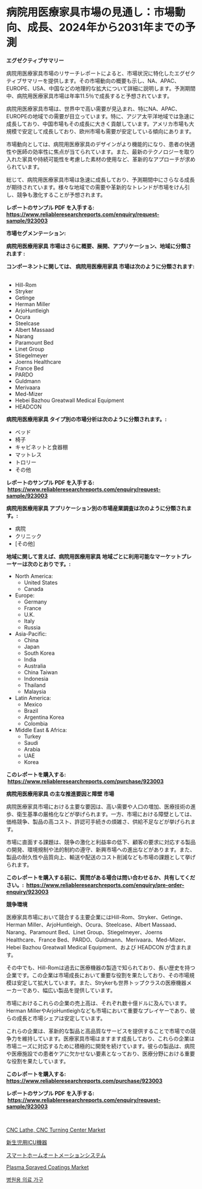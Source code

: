 <p><h1>病院用医療家具市場の見通し：市場動向、成長、2024年から2031年までの予測</h1></p><p><strong>エグゼクティブサマリー</strong></p>
<p><p>病院用医療家具市場のリサーチレポートによると、市場状況に特化したエグゼクティブサマリーを提供します。その市場動向の概要も示し、NA、APAC、EUROPE、USA、中国などの地理的な拡大について詳細に説明します。予測期間中、病院用医療家具市場は年率11.5％で成長すると予想されています。</p><p>病院用医療家具市場は、世界中で高い需要が見込まれ、特にNA、APAC、EUROPEの地域での需要が目立っています。特に、アジア太平洋地域では急速に成長しており、中国市場もその成長に大きく貢献しています。アメリカ市場も大規模で安定して成長しており、欧州市場も需要が安定している傾向にあります。</p><p>市場動向としては、病院用医療家具のデザインがより機能的になり、患者の快適性や医師の効率性に焦点が当てられています。また、最新のテクノロジーを取り入れた家具や持続可能性を考慮した素材の使用など、革新的なアプローチが求められています。</p><p>総じて、病院用医療家具市場は急速に成長しており、予測期間中にさらなる成長が期待されています。様々な地域での需要や革新的なトレンドが市場をけん引し、競争も激化することが予想されます。</p></p>
<p><strong>レポートのサンプル PDF を入手する: <a href="https://www.reliableresearchreports.com/enquiry/request-sample/923003">https://www.reliableresearchreports.com/enquiry/request-sample/923003</a></strong></p>
<p><strong>市場セグメンテーション:</strong></p>
<p><strong> 病院用医療用家具 市場はさらに概要、展開、アプリケーション、地域に分類されます :</strong></p>
<p><strong>コンポーネントに関しては、 病院用医療用家具 市場は次のように分類されます: &nbsp;</strong></p>
<p><ul><li>Hill-Rom</li><li>Stryker</li><li>Getinge</li><li>Herman Miller</li><li>ArjoHuntleigh</li><li>Ocura</li><li>Steelcase</li><li>Albert Massaad</li><li>Narang</li><li>Paramount Bed</li><li>Linet Group</li><li>Stiegelmeyer</li><li>Joerns Healthcare</li><li>France Bed</li><li>PARDO</li><li>Guldmann</li><li>Merivaara</li><li>Med-Mizer</li><li>Hebei Bazhou Greatwall Medical Equipment</li><li>HEADCON</li></ul></p>
<p><strong> 病院用医療用家具 タイプ別の市場分析は次のように分類されます。:</strong></p>
<p><ul><li>ベッド</li><li>椅子</li><li>キャビネットと食器棚</li><li>マットレス</li><li>トロリー</li><li>その他</li></ul></p>
<p><strong>レポートのサンプル PDF を入手する: &nbsp;<a href="https://www.reliableresearchreports.com/enquiry/request-sample/923003">https://www.reliableresearchreports.com/enquiry/request-sample/923003</a></strong></p>
<p><strong> 病院用医療用家具 アプリケーション別の市場産業調査は次のように分類されます。:</strong></p>
<p><ul><li>病院</li><li>クリニック</li><li>[その他]</li></ul></p>
<p><strong>地域に関して言えば、病院用医療用家具 地域ごとに利用可能なマーケットプレーヤーは次のとおりです。:</strong></p>
<p><ul>
    <li>
        North America:
        <ul>
            <li>United States</li>
            <li>Canada</li>
        </ul>
    </li>
    <li>
        Europe:
        <ul>
            <li>Germany</li>
            <li>France</li>
            <li>U.K.</li>
            <li>Italy</li>
            <li>Russia</li>
        </ul>
    </li>
    <li>
        Asia-Pacific:
        <ul>
            <li>China</li>
            <li>Japan</li>
            <li>South Korea</li>
            <li>India</li>
            <li>Australia</li>
            <li>China Taiwan</li>
            <li>Indonesia</li>
            <li>Thailand</li>
            <li>Malaysia</li>
        </ul>
    </li>
    <li>
        Latin America:
        <ul>
            <li>Mexico</li>
            <li>Brazil</li>
            <li>Argentina Korea</li>
            <li>Colombia</li>
        </ul>
    </li>
    <li>
        Middle East & Africa:
        <ul>
            <li>Turkey</li>
            <li>Saudi</li>
            <li>Arabia</li>
            <li>UAE</li>
            <li>Korea</li>
        </ul>
    </li>
    </ul></p>
<p><strong>このレポートを購入する: &nbsp;<a href="https://www.reliableresearchreports.com/purchase/923003">https://www.reliableresearchreports.com/purchase/923003</a></strong></p>
<p><strong>病院用医療用家具 の主な推進要因と障壁 市場</strong></p>
<p><p>病院医療家具市場における主要な要因は、高い需要や人口の増加、医療技術の進歩、衛生基準の厳格化などが挙げられます。一方、市場における障壁としては、価格競争、製品の高コスト、許認可手続きの煩雑さ、供給不足などが挙げられます。</p><p>市場に直面する課題は、競争の激化と利益率の低下、顧客の要求に対応する製品の開発、環境規制や法的制約の遵守、新興市場への進出などがあります。また、製品の耐久性や品質向上、輸送や配送のコスト削減なども市場の課題として挙げられます。</p></p>
<p><strong>このレポートを購入する前に、質問がある場合は問い合わせるか、共有してください。:&nbsp; <a href="https://www.reliableresearchreports.com/enquiry/pre-order-enquiry/923003">https://www.reliableresearchreports.com/enquiry/pre-order-enquiry/923003</a></strong></p>
<p><strong>競争環境</strong></p>
<p><p>医療家具市場において競合する主要企業にはHill-Rom、Stryker、Getinge、Herman Miller、ArjoHuntleigh、Ocura、Steelcase、Albert Massaad、Narang、Paramount Bed、Linet Group、Stiegelmeyer、Joerns Healthcare、France Bed、PARDO、Guldmann、Merivaara、Med-Mizer、Hebei Bazhou Greatwall Medical Equipment、および HEADCON が含まれます。</p><p>その中でも、Hill-Romは過去に医療機器の製造で知られており、長い歴史を持つ企業です。この企業は市場成長において重要な役割を果たしており、その市場規模は安定して拡大しています。また、Strykerも世界トップクラスの医療機器メーカーであり、幅広い製品を提供しています。</p><p>市場におけるこれらの企業の売上高は、それぞれ数十億ドルに及んでいます。Herman MillerやArjoHuntleighなども市場において重要なプレイヤーであり、彼らの成長と市場シェアは安定しています。</p><p>これらの企業は、革新的な製品と高品質なサービスを提供することで市場での競争力を維持しています。医療家具市場はますます成長しており、これらの企業は市場ニーズに対応するために積極的に開発を続けています。彼らの製品は、病院や医療施設での患者ケアに欠かせない要素となっており、医療分野における重要な役割を果たしています。</p></p>
<p><strong>このレポートを購入する: &nbsp; <a href="https://www.reliableresearchreports.com/purchase/923003">https://www.reliableresearchreports.com/purchase/923003</a></strong></p>
<p><strong>レポートのサンプル PDF を入手する: &nbsp;<a href="https://www.reliableresearchreports.com/enquiry/request-sample/923003">https://www.reliableresearchreports.com/enquiry/request-sample/923003</a></strong><strong></strong></p>
<p>&nbsp;</p>
<p><p><a href="https://issuu.com/reportprime-2/docs/cnc-lathe-cnc-turning-center-market-size-2030.pptx">CNC Lathe, CNC Turning Center Market</a></p><p><a href="https://github.com/lababdou/Market-Research-Report-List-2/blob/main/2512298182622.md">新生児用ICU機器</a></p><p><a href="https://github.com/mohamedbakry57/Market-Research-Report-List-2/blob/main/9335530182621.md">スマートホームオートメーションシステム</a></p><p><a href="https://github.com/myacatherineblakecaczo9vcsw/Market-Research-Report-List-1/blob/main/plasma-sprayed-coatings-market.md">Plasma Sprayed Coatings Market</a></p><p><a href="https://github.com/sougarounis/Market-Research-Report-List-2/blob/main/8737596182618.md">병원용 의료 가구</a></p></p>